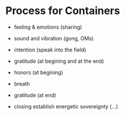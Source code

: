 # Process for Containers


- feeling & emotions (sharing)
- sound and vibration (gong, OMs)
- intention (speak into the field)
- gratitude (at begining and at the end)
- honors (at begining)
- breath

- gratitude (at end)
- closing establish energetic sovereignty (...)


